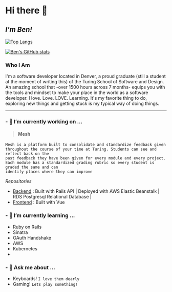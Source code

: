 
# Hi there 👋
## _I'm Ben!_

  
  [![Top Langs](https://github-readme-stats.vercel.app/api/top-langs/?username=b-enji-cmd&layout=compact)](https://github.com/anuraghazra/github-readme-stats)
  
  [![Ben's GitHub stats](https://github-readme-stats.vercel.app/api?username=b-enji-cmd)](https://github.com/anuraghazra/github-readme-stats)
  


### Who I Am
I'm a software developer located in Denver, a proud graduate (still a student at the moment of writing this) of the Turing School of Software and Design. An amazing school that -over 1500 hours across 7 months- equips you with the tools and mindset to make your place in the world as a software developer. I love. Love. LOVE. Learning. It's my favorite thing to do, exploring new things and getting stuck is my typical way of doing things. 

---

### - 🔭 I’m currently working on ...
> #### Mesh
```
Mesh is a platform built to consolidate and standardize feedback given throughout the course of your time at Turing. Students can see and reflect back on the 
past feedback they have been given for every module and every project. Each module has a standardized grading rubric so every student is graded the same and can 
identify places where they can improve
```
*Repositories*

- [Backend](https://github.com/Turing-Mesh/mesh-backend) : Built with Rails API | Deployed with AWS Elastic Beanstalk | RDS Postgresql Relational Database |
- [Frontend](https://github.com/Turing-Mesh/mesh-ui) : Built with Vue 



### - 🌱 I’m currently learning ...
- Ruby on Rails
- Sinatra
- OAuth Handshake
- AWS
- Kubernetes
- 
### - 💬 Ask me about ...
- Keyboards! `I love them dearly`
- Gaming! `Lets play something!`


